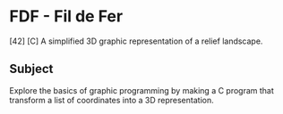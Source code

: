 # FDF - Fil de Fer
[42] [C] A simplified 3D graphic representation of a relief landscape.
## Subject
Explore the basics of graphic programming by making a C program that transform a list of coordinates into a 3D representation.
